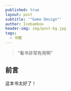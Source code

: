 ```yaml
---
published: true
layout: post
subtitle: '"Game Design"'
author: Icebamboo
header-img: img/post-bg.jpg
tags:
  - 书籍
---
```

> “看书非常有用啊”


## 前言

这本书太好了！
